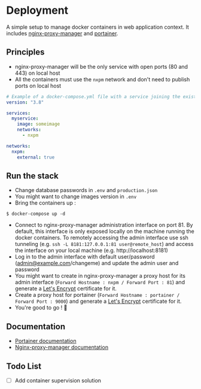 # Deployment

A simple setup to manage docker containers in web application context. It includes [nginx-proxy-manager](https://github.com/jc21/nginx-proxy-manager) and [portainer](https://github.com/portainer/portainer). 

## Principles

* nginx-proxy-manager will be the only service with open ports (80 and 443) on local host
* All the containers must use the `nxpm` network and don't need to publish ports on local host
```yaml
# Example of a docker-compose.yml file with a service joining the existing nxpm network 
version: "3.8"

services:
  myservice:
    image: someimage
    networks:
      - nxpm

networks:
  nxpm:
    external: true
```

## Run the stack

* Change database passwords in `.env` and `production.json`
* You might want to change images version in `.env`
* Bring the containers up :
```Shell
$ docker-compose up -d
```
* Connect to nginx-proxy-manager administration interface on port 81. By default, this interface is only exposed locally on the machine running the docker containers. To remotely accessing the admin interface use ssh tunneling (e.g. `ssh -L 8181:127.0.0.1:81 user@remote_host`) and access the interface on your local machine (e.g. http://localhost:8181)
* Log in to the admin interface with default user/password (admin@example.com/changeme) and update the admin user and password
* You might want to create in nginx-proxy-manager a proxy host for its admin interface (`Forward Hostname : nxpm / Forward Port : 81`) and generate a [Let's Encrypt](https://letsencrypt.org/) certificate for it.
* Create a proxy host for portainer (`Forward Hostname : portainer / Forward Port : 9000`) and generate a [Let's Encrypt](https://letsencrypt.org/) certificate for it.
* You're good to go ! :rocket:

## Documentation

* [Portainer documentation](https://documentation.portainer.io/)
* [Nginx-proxy-manager documentation](https://nginxproxymanager.com/guide/)

## Todo List

- [ ] Add container supervision solution
